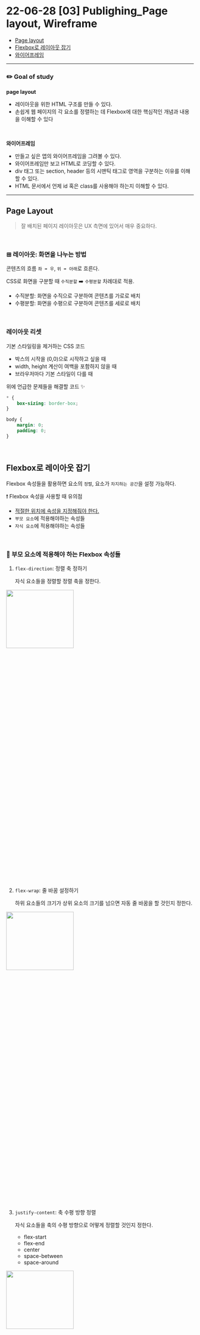 # 22-06-28 [03] Publighing_Page layout, Wireframe

- [Page layout](#page-layout)
- [Flexbox로 레이아웃 잡기](#flexbox로-레이아웃-잡기)
- [와이어프레임](#와이어프레임wireframe)



---
### ✏️ Goal of study

**page layout**

- 레이아웃을 위한 HTML 구조를 만들 수 있다.
- 손쉽게 웹 페이지의 각 요소를 정렬하는 데 Flexbox에 대한 핵심적인 개념과 내용을 이해할 수 있다

<br>

**와이어프레임**

- 만들고 싶은 앱의 와이어프레임을 그려볼 수 있다.
- 와이어프레임만 보고 HTML로 코딩할 수 있다.
- div 태그 또는 section, header 등의 시맨틱 태그로 영역을 구분하는 이유를 이해할 수 있다.
- HTML 문서에서 언제 id 혹은 class를 사용해야 하는지 이해할 수 있다.

---

## Page Layout

> 잘 배치된 페이지 레이아웃은 UX 측면에 있어서 매우 중요하다.

<br>

### ⊞ 레이아웃: 화면을 나누는 방법

콘텐츠의 흐름 `좌 ➡️ 우`, `위 ➡️ 아래`로 흐른다.

CSS로 화면을 구분할 때 `수직분할` ➡️ `수평분할` 차례대로 적용.

- 수직분할: 화면을 수직으로 구분하여 콘텐츠를 가로로 배치
- 수평분할: 화면을 수평으로 구분하여 콘텐츠를 세로로 배치

<Br>

### 레이아웃 리셋

기본 스타일링을 제거하는 CSS 코드

- 박스의 시작을 (0,0)으로 시작하고 싶을 때
- width, height 계산이 여백을 포함하지 않을 때
- 브라우저마다 기본 스타일이 다를 때

위에 언급한 문제들을 해결할 코드 ✨
```Css
* {
    box-sizing: border-box;
}

body {
    margin: 0;
    padding: 0;
}
```
<Br>

## Flexbox로 레이아웃 잡기

Flexbox 속성들을 활용하면 요소의 `정렬`, 요소가 `차지하는 공간`을 설정 가능하다.

❗️ Flexbox 속성을 사용할 때 유의점 

- <u>적절한 위치에 속성을 지정해줘야 한다.</U>
- `부모 요소`에 적용해야하는 속성들
- `자식 요소`에 적용해야하는 속성들

<br>


### 🐔 부모 요소에 적용해야 하는 Flexbox 속성들

1. `flex-direction`: 정렬 축 정하기
  
    자식 요소들을 정렬할 정렬 축을 정한다.

<img src="../images/BootCamp/Section01/[03]/flexdirection.png" width=60% height=20%>

<br>

2. `flex-wrap`: 줄 바꿈 설정하기
  
   하위 요소들의 크기가 상위 요소의 크기를 넘으면 자동 줄 바꿈을 할 것인지 정한다.

<img src="../images/BootCamp/Section01/[03]/flexwrap.png" width=60%, height=20%>

<br>

3. `justify-content`: 축 수평 방향 정렬

    자식 요소들을 축의 수평 방향으로 어떻게 정렬할 것인지 정한다.
     - flex-start
     - flex-end
     - center
     - space-between
     - space-around

<img src="../images/BootCamp/Section01/[03]/justifycontent.png" width=60%, height=20%>

`flex-direction : row` 인 경우

<img src="../images/BootCamp/Section01/[03]/justifyrow.png">

`flex-direction : column` 인 경우

<img src="../images/BootCamp/Section01/[03]/justifycolumn.png">

<br>

4. `align-items`: 축 수직 방향 정렬

    자식 요소들을 축의 수직 방향으로 어떻게 정렬할 것인지 정한다.
   - stretch
   - flex-start
   - flex-end
   - center
   - baseline

<img src="../images/BootCamp/Section01/[03]/alignitems.png" width=60%, height=20%>

`flex-direction : row` 인 경우

<img src="../images/BootCamp/Section01/[03]/alignrow.png">

`flex-direction : column` 인 경우

<img src="../images/BootCamp/Section01/[03]/aligncolumn.png">

<br>

### 🐥 자식 요소에 적용해야 하는 Flexbox 속성들

부모 요소에 적용해야 하는 속성들이 자식 요소들의 **정렬**과 관련이 있었다면, 자식 요소에게 적용해야 하는 속성인 `flex`는 요소가 **차지하는 공간**과 관련이 있다.


**flex 속성의 값**

```css
flex: <grow(팽창 지수)> <shrink(수축 지수)> <basic(기본 크기)>
```

  - `grow` : 요소의 크기가 늘어나야 할 때 얼마나 늘어날지
  - `shrink` : 요소의 크기가 줄어들어야 할 때 얼마나 줄어들지
  - `basic` : 요소의 기본 크기가 얼마인지

자식 요소에 `flex` 요소를 따로 설정해주지 않으면 **기본값**으로 다음이 적용된다.

```css
flex: 0 1 auto;
```

- width와 flex-basis를 동시에 적용하는 경우, flex-basis가 우선됩니다.
- 콘텐츠가 많아 자식 박스가 넘치는 경우, width가 정확한 크기를 보장하지 않습니다.
- (flex-basis를 사용하지 않는다면) 콘텐츠가 많아 자식 박스가 넘치는 경우를 대비해, width 대신 max-width를 쓸 수 있습니다.

### 🐸 flexbox 연습 👉 [Flexbox Froggy](https://flexboxfroggy.com/#ko)

<br>

## 와이어프레임(Wireframe)

> 웹 또는 앱을 개발할 때 레이아웃의 뼈대를 그리는 단계를 와이어프레임이라고 한다.

와이어프레임은 말 그대로 **"와이어로 설계된 모양"** 을 의미하며, 단순한 선이나, 도형으로 웹이나 앱의 인터페이스를 시각적으로 묘사한 것이다. 와이어프레임은 **아주 단순하게, 레이아웃과 제품의 구조**를 보여주는 용도이다. 전환 효과나, 애니메이션, 사용자 테스트 같은 스타일링 요소나 UX(사용자 경험, User Experience)를 판단하는 것이 아니다.

### 목업(Mock-up)

대부분의 산업에서 목업은 실물 크기의 모형을 뜻한다. 실물 제품이 없는 무형의 웹 또는 앱의 목업은 실제 제품이 작동하는 모습과 동일하게 HTML문서와 CSS로 취급한다. 다만 기능적으로 동작하진 않는다.

**와이어프레임 만들기 Tools**

- 피그마(Figma)
- 미로(Miro)
- 오븐(Oven)

가장 빠르고 간편한 오븐 사용해보기 👉 [Oven](https://ovenapp.io/)
